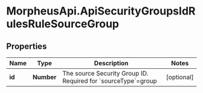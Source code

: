 # MorpheusApi.ApiSecurityGroupsIdRulesRuleSourceGroup

## Properties

Name | Type | Description | Notes
------------ | ------------- | ------------- | -------------
**id** | **Number** | The source Security Group ID. Required for &#x60;sourceType&#x60;&#x3D;group | [optional] 


